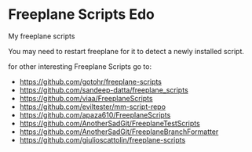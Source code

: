 # Freeplane Scripts Edo
My freeplane scripts



You may need to restart freeplane for it to detect a newly installed script.

for other interesting Freeplane Scripts go to:

* https://github.com/gotohr/freeplane-scripts
* https://github.com/sandeep-datta/freeplane_scripts
* https://github.com/viaa/FreeplaneScripts
* https://github.com/eviltester/mm-script-repo
* https://github.com/apaza610/FreeplaneScripts
* https://github.com/AnotherSadGit/FreeplaneTestScripts
* https://github.com/AnotherSadGit/FreeplaneBranchFormatter
* https://github.com/giulioscattolin/freeplane-scripts
